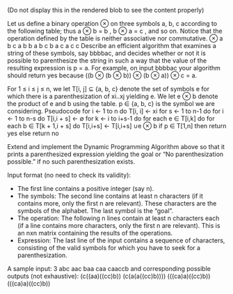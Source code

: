 (Do not display this in the rendered blob to see the content properly)

Let us define a binary operation ⊗ on three symbols a, b, c according to the following table; thus a ⊗ b = b , b ⊗ a = c , and so on. Notice that the operation defined by the table is neither associative nor commutative.
⊗ a b c
a b b a
b c b a
c a c c
Describe an efficient algorithm that examines a string of these symbols, say bbbbac, and decides whether or not it is possible to parenthesize the string in such a way that the value of the resulting expression is p = a. For example, on input bbbbac your algorithm should return yes because ((b ⊗ (b ⊗ b)) ⊗ (b ⊗ a)) ⊗ c = a.

For 1 ≤ i ≤ j ≤ n, we let T[i, j] ⊆ {a, b, c} denote the set of symbols e for which there is a parenthesization of xi..xj yielding e. We let e ⊗ b denote the product of e and b using the table. p ∈ {a, b, c} is the symbol we are considering.
Pseudocode
for i ← 1 to n do
  T[i, i] ← xi
for s ← 1 to n-1 do
  for i ← 1 to n-s do
    T[i,i + s] ← ∅
    for k ← i to i+s-1 do
      for each e ∈ T[i,k] do
        for each b ∈ T[k + 1,i + s] do
          T[i,i+s] ← T[i,i+s] ∪e ⊗ b
if p ∈ T[1,n] then
  return yes
  else
    return no
    
Extend and implement the Dynamic Programming Algorithm above so that it prints a parenthesized expression yielding the goal or “No parenthesization possible.” if no such parenthesization exists.

Input format (no need to check its validity):
- The first line contains a positive integer (say n).
- The symbols: The second line contains at least n characters (if it contains more, only the first n are relevant). These characters are the symbols of the alphabet. The last symbol is the “goal”.
- The operation: The following n lines contain at least n characters each (if a line contains more characters, only the first n are relevant). This is an nxn matrix containing the results of the operations.
- Expression: The last line of the input contains a sequence of characters, consisting of the valid symbols for which you have to seek for a parenthesization.

A sample input:
3
abc
aac
baa
caa
caaccb
and corresponding possible outputs (not exhaustive):
(c((aa)((cc)b))
(c(a(a((cc)b))))
(((ca)a)((cc)b))
(((ca)a)((cc)b))
